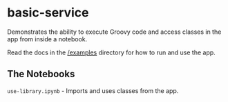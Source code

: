 basic-service
===

Demonstrates the ability to execute Groovy code and access classes in the app
from inside a notebook.

Read the docs in the [/examples](../) directory for how to run and use the app.

## The Notebooks
`use-library.ipynb` - Imports and uses classes from the app.
